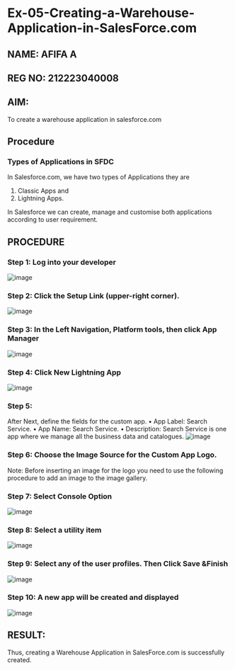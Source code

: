 # Ex-05-Creating-a-Warehouse-Application-in-SalesForce.com
## NAME: AFIFA A
## REG NO: 212223040008
## AIM:
To create a warehouse application in salesforce.com

## Procedure

### Types of Applications in SFDC

In Salesforce.com, we have two types of Applications they are
1.	Classic Apps and
2.	Lightning Apps.

In Salesforce we can create, manage and customise both applications according to user requirement.

## PROCEDURE

### Step 1: Log into your developer
![image](https://github.com/user-attachments/assets/c79b4b95-d717-47f4-99ec-1fbd178db12a)



### Step 2: Click the Setup Link (upper-right corner).
![image](https://github.com/user-attachments/assets/6834cb22-5523-4d22-b910-7ba34c9ee459)


### Step 3: In the Left Navigation, Platform tools, then click App Manager
![image](https://github.com/user-attachments/assets/f80dd319-f79b-44c6-b1ea-0ec24cea511a)

### Step 4: Click New Lightning App

![image](https://github.com/user-attachments/assets/d88f07c4-f138-476e-aa5b-54b7d56ffb6e)

### Step 5: 
After Next, define the fields for the custom app.
•	App Label: Search Service.
•	App Name: Search Service.
•	Description: Search Service is one app where we manage all the business data and catalogues.
![image](https://github.com/user-attachments/assets/23469299-4472-43f8-b547-ceba7f077292)


### Step 6: Choose the Image Source for the Custom App Logo.

Note: Before inserting an image for the logo you need to use the following procedure to add an image to the image gallery.
 
### Step 7: Select Console Option

![image](https://github.com/user-attachments/assets/8defe60f-182e-4cf4-ae23-b212c8916797)



### Step 8: Select a utility item

![image](https://github.com/user-attachments/assets/81473f12-ac03-4751-8add-73b2128cd108)




### Step 9: Select any of the user profiles. Then Click Save &Finish

![image](https://github.com/user-attachments/assets/d289eb25-0622-43fd-a47a-8c80d31fb88d)


 
### Step 10: A new app will be created and displayed


![image](https://github.com/user-attachments/assets/b8613c9c-322e-47f3-8688-a8ffcdf7b554)





## RESULT:

Thus, creating a Warehouse Application in SalesForce.com is successfully created.

